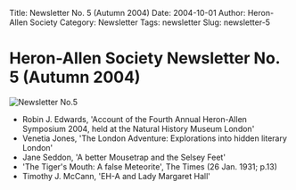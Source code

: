 Title: Newsletter No. 5 (Autumn 2004)
Date: 2004-10-01
Author: Heron-Allen Society
Category: Newsletter
Tags: newsletter
Slug: newsletter-5

# Heron-Allen Society Newsletter No. 5 (Autumn 2004)

![Newsletter No.5](/images/newsletters/newsl5.jpg)

- Robin J. Edwards, 'Account of the Fourth Annual Heron-Allen Symposium 2004, held at the Natural History Museum London'
- Venetia Jones, 'The London Adventure: Explorations into hidden literary London'
- Jane Seddon, 'A better Mousetrap and the Selsey Feet'
- 'The Tiger's Mouth: A false Meteorite', The Times (26 Jan. 1931; p.13)
- Timothy J. McCann, 'EH-A and Lady Margaret Hall'

